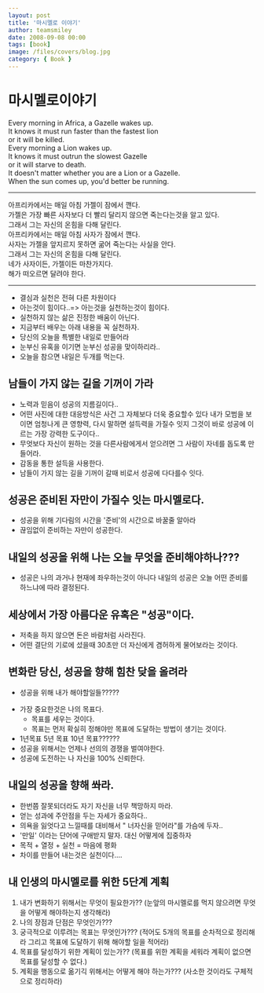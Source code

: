 ```yaml
---
layout: post
title: '마시멜로 이야기'
author: teamsmiley
date: 2008-09-08 00:00
tags: [book]
image: /files/covers/blog.jpg
category: { Book }
---
```


# 마시멜로이야기

Every morning in Africa, a Gazelle wakes up.  
It knows it must run faster than the fastest lion  
or it will be killed.  
Every morning a Lion wakes up.  
It knows it must outrun the slowest Gazelle  
or it will starve to death.  
It doesn't matter whether you are a Lion or a Gazelle.  
When the sun comes up, you'd better be running.

---

아프리카에서는 매일 아침 가젤이 잠에서 깬다.  
가젤은 가장 빠른 사자보다 더 빨리 달리지 않으면 죽는다는것을 알고 있다.  
그래서 그는 자신의 온힘을 다해 달린다.  
아프리카에서는 매일 아침 사자가 잠에서 깬다.  
사자는 가젤을 앞지르지 못하면 굶어 죽는다는 사실을 안다.  
그래서 그는 자신의 온힘을 다해 달린다.  
네가 사자이든, 가젤이든 마찬가지다.  
해가 떠오르면 달려야 한다.

---

- 결심과 실천은 전혀 다른 차원이다
- 아는것이 힘이다..=> 아는것을 실천하는것이 힘이다.
- 실천하지 않는 삶은 진정한 배움이 아닌다.
- 지금부터 배우는 아래 내용을 꼭 실천하자.
- 당신의 오늘을 특별한 내일로 만들어라
- 눈부신 유혹을 이기면 눈부신 성공을 맞이하리라..
- 오늘을 참으면 내일은 두개를 먹는다.

## 남들이 가지 않는 길을 기꺼이 가라

- 노력과 믿음이 성공의 지름길이다..
- 어떤 사진에 대한 대응방식은 사건 그 자체보다 더욱 중요할수 있다 내가 모범을 보이면 엄청나게 큰 영향력, 다시 말하면 설득력을 가질수 잇지 그것이 바로 성공에 이르는 가장 강력한 도구이다..
- 무엇보다 자신이 원하는 것을 다른사람에게서 얻으려면 그 사람이 자네를 돕도록 만들어라.
- 감동을 통한 설득을 사용한다.
- 남들이 가지 않는 길을 기꺼이 갈때 비로서 성공에 다다를수 잇다.

## 성공은 준비된 자만이 가질수 잇는 마시멜로다.

- 성공을 위해 기다림의 시간을 '준비'의 시간으로 바꿀줄 알아라
- 끊임없이 준비하는 자만이 성공한다.

## 내일의 성공을 위해 나는 오늘 무엇을 준비해야하나???

- 성공은 나의 과거나 현재에 좌우하는것이 아니다 내일의 성공은 오늘 어떤 준비를 하느냐에 따라 결정된다.

## 세상에서 가장 아름다운 유혹은 "성공"이다.

- 저축을 하지 않으면 돈은 바람처럼 사라진다.
- 어떤 결단의 기로에 섰을때 30초만 더 자신에게 겸허하게 물어보라는 것이다.

## 변화란 당신, 성공을 향해 힘찬 닺을 올려라

- 성공을 위해 내가 해야할일들?????

* 가장 중요한것은 나의 목표다.
  - 목표를 세우는 것이다.
  - 목표는 먼저 확실히 정해야만 목표에 도달하는 방법이 생기는 것이다.
* 1년목표 5년 목표 10년 목표??????
* 성공을 위해서는 언제나 선의의 경쟁을 벌여야한다.
* 성공에 도전하는 나 자신을 100% 신뢰한다.

## 내일의 성공을 향해 쏴라.

- 한번쯤 잘못되더라도 자기 자신을 너무 책망하지 마라.
- 얻는 성과에 주안점을 두는 자세가 중요하다..
- 의욕을 잃엇다고 느낄때를 대비해서 " 너자신을 믿어라"를 가슴에 두자..
- '만일' 이라는 단어에 구애받지 말자. 대신 어떻게에 집중하자
- 목적 + 열정 + 실천 = 마음에 평화
- 차이를 만들어 내는것은 실천이다....

## 내 인생의 마시멜로를 위한 5단계 계획

1. 내가 변화하기 위해서는 무엇이 필요한가??
   (눈앞의 마시멜로를 먹지 않으려면 무엇을 어떻게 해야하는지 생각해라)
1. 나의 장점과 단점은 무엇인가???
1. 궁극적으로 이루려는 목표는 무엇인가???
   (적어도 5개의 목표를 순차적으로 정리해라 그리고 목표에 도달하기 위해 해야할 일을 적어라)
1. 목표를 달성하기 위한 계획이 있는가??
   (목표를 위한 계획을 세워라 계획이 없으면 목표를 달성할 수 없다.)
1. 계획을 행동으로 옮기긱 위해서는 어떻게 해야 하는가???
   (사소한 것이라도 구체적으로 정리하라)
